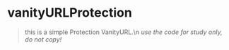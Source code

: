 # vanityURLProtection
> this is a simple Protection VanityURL.\n
*use the code for study only, do not copy!*
